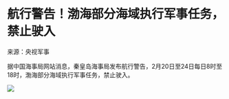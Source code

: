 # 航行警告！渤海部分海域执行军事任务，禁止驶入

来源：央视军事

据中国海事局网站消息，秦皇岛海事局发布航行警告，2月20日至24日每日8时至18时，渤海部分海域执行军事任务，禁止驶入。

![](https://inews.gtimg.com/newsapp_bt/0/15675192129/1000)

